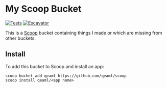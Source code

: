 # My Scoop Bucket

[![Tests](https://github.com/qeaml/scoop/actions/workflows/ci.yml/badge.svg)](https://github.com/qeaml/scoop/actions/workflows/ci.yml) [![Excavator](https://github.com/qeaml/scoop/actions/workflows/excavator.yml/badge.svg)](https://github.com/qeaml/scoop/actions/workflows/excavator.yml)

This is a [Scoop][scoop] bucket containing things I made or which are missing from other buckets.

## Install

To add this bucket to Scoop and install an app:

```pwsh
scoop bucket add qeaml https://github.com/qeaml/scoop
scoop install qeaml/<app name>
```

[scoop]: https://scoop.sh/
